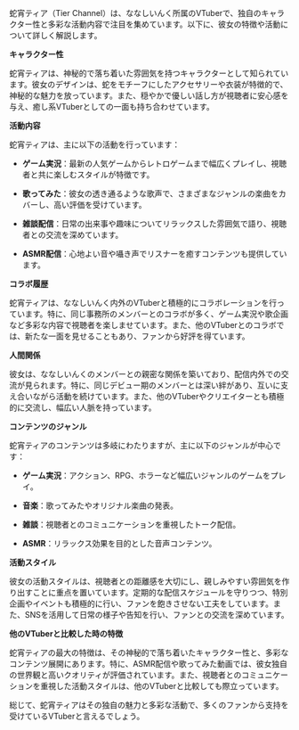 蛇宵ティア（Tier Channel）は、ななしいんく所属のVTuberで、独自のキャラクター性と多彩な活動内容で注目を集めています。以下に、彼女の特徴や活動について詳しく解説します。

**キャラクター性**

蛇宵ティアは、神秘的で落ち着いた雰囲気を持つキャラクターとして知られています。彼女のデザインは、蛇をモチーフにしたアクセサリーや衣装が特徴的で、神秘的な魅力を放っています。また、穏やかで優しい話し方が視聴者に安心感を与え、癒し系VTuberとしての一面も持ち合わせています。

**活動内容**

蛇宵ティアは、主に以下の活動を行っています：

- **ゲーム実況**：最新の人気ゲームからレトロゲームまで幅広くプレイし、視聴者と共に楽しむスタイルが特徴です。

- **歌ってみた**：彼女の透き通るような歌声で、さまざまなジャンルの楽曲をカバーし、高い評価を受けています。

- **雑談配信**：日常の出来事や趣味についてリラックスした雰囲気で語り、視聴者との交流を深めています。

- **ASMR配信**：心地よい音や囁き声でリスナーを癒すコンテンツも提供しています。

**コラボ履歴**

蛇宵ティアは、ななしいんく内外のVTuberと積極的にコラボレーションを行っています。特に、同じ事務所のメンバーとのコラボが多く、ゲーム実況や歌企画など多彩な内容で視聴者を楽しませています。また、他のVTuberとのコラボでは、新たな一面を見せることもあり、ファンから好評を得ています。

**人間関係**

彼女は、ななしいんくのメンバーとの親密な関係を築いており、配信内外での交流が見られます。特に、同じデビュー期のメンバーとは深い絆があり、互いに支え合いながら活動を続けています。また、他のVTuberやクリエイターとも積極的に交流し、幅広い人脈を持っています。

**コンテンツのジャンル**

蛇宵ティアのコンテンツは多岐にわたりますが、主に以下のジャンルが中心です：

- **ゲーム実況**：アクション、RPG、ホラーなど幅広いジャンルのゲームをプレイ。

- **音楽**：歌ってみたやオリジナル楽曲の発表。

- **雑談**：視聴者とのコミュニケーションを重視したトーク配信。

- **ASMR**：リラックス効果を目的とした音声コンテンツ。

**活動スタイル**

彼女の活動スタイルは、視聴者との距離感を大切にし、親しみやすい雰囲気を作り出すことに重点を置いています。定期的な配信スケジュールを守りつつ、特別企画やイベントも積極的に行い、ファンを飽きさせない工夫をしています。また、SNSを活用して日常の様子や告知を行い、ファンとの交流を深めています。

**他のVTuberと比較した時の特徴**

蛇宵ティアの最大の特徴は、その神秘的で落ち着いたキャラクター性と、多彩なコンテンツ展開にあります。特に、ASMR配信や歌ってみた動画では、彼女独自の世界観と高いクオリティが評価されています。また、視聴者とのコミュニケーションを重視した活動スタイルは、他のVTuberと比較しても際立っています。

総じて、蛇宵ティアはその独自の魅力と多彩な活動で、多くのファンから支持を受けているVTuberと言えるでしょう。 